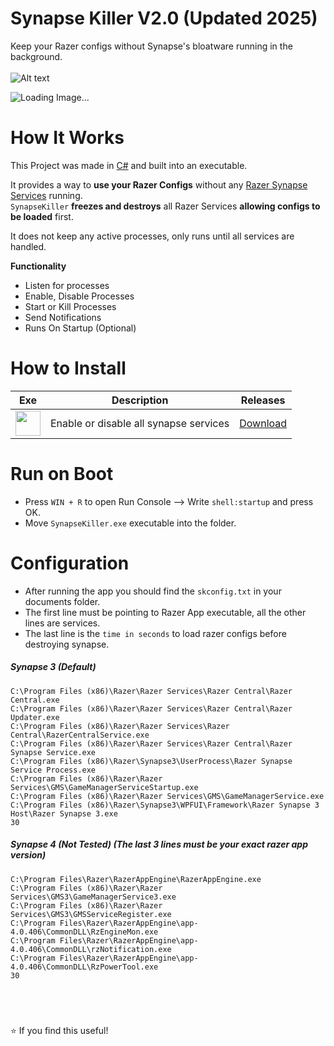 # Synapse Killer V2.0 (Updated 2025)
Keep your Razer configs without Synapse's bloatware running in the background.
<br></br>
<img src="https://i.ibb.co/XXBx11G/razer-blackwidow-chroma-gif-5.gif" alt="Alt text" title="Synapse Keyboard">

<img src="https://i.ibb.co/Yh5sHBb/Razer-SServices.png" alt="Loading Image..."  title="Synapse Processes"/>

# How It Works
This Project was made in [C#](https://dotnet.microsoft.com/en-us/languages/csharp#:~:text=C%23%20is%20a%20modern%2C%20innovative,5%20programming%20languages%20on%20GitHub.) and built into an executable.

It provides a way to **use your Razer Configs** without any [Razer Synapse Services](https://www.razer.com/synapse-3) running.</br>
`SynapseKiller` **freezes and destroys** all Razer Services **allowing configs to be loaded** first.

It does not keep any active processes, only runs until all services are handled.

**Functionality**
* Listen for processes
* Enable, Disable Processes
* Start or Kill Processes
* Send Notifications
* Runs On Startup (Optional)

# How to Install

| Exe    | Description | Releases |
| -------- | ------- | ------- |
| <a href="https://github.com/NxRoot/SynapseKiller/archive/refs/heads/master.zip"><img style="min-width: 40px;min-height: 40px; width: 40px;" src="https://iili.io/deaPZH7.png"/></a> | Enable or disable all synapse services    | [Download](https://github.com/NxRoot/SynapseKiller/archive/refs/heads/master.zip)    |


# Run on Boot

* Press `WIN + R` to open Run Console --> Write `shell:startup` and press OK.
* Move `SynapseKiller.exe` executable into the folder. 

# Configuration

* After running the app you should find the `skconfig.txt` in your documents folder.
* The first line must be pointing to Razer App executable, all the other lines are services.
* The last line is the `time in seconds` to load razer configs before destroying synapse.

##### Synapse 3 (Default)
```
C:\Program Files (x86)\Razer\Razer Services\Razer Central\Razer Central.exe
C:\Program Files (x86)\Razer\Razer Services\Razer Central\Razer Updater.exe
C:\Program Files (x86)\Razer\Razer Services\Razer Central\RazerCentralService.exe
C:\Program Files (x86)\Razer\Razer Services\Razer Central\Razer Synapse Service.exe
C:\Program Files (x86)\Razer\Synapse3\UserProcess\Razer Synapse Service Process.exe
C:\Program Files (x86)\Razer\Razer Services\GMS\GameManagerServiceStartup.exe
C:\Program Files (x86)\Razer\Razer Services\GMS\GameManagerService.exe
C:\Program Files (x86)\Razer\Synapse3\WPFUI\Framework\Razer Synapse 3 Host\Razer Synapse 3.exe
30
```

##### Synapse 4 (Not Tested) (The last 3 lines must be your exact razer app version)
```
C:\Program Files\Razer\RazerAppEngine\RazerAppEngine.exe
C:\Program Files (x86)\Razer\Razer Services\GMS3\GameManagerService3.exe
C:\Program Files (x86)\Razer\Razer Services\GMS3\GMSServiceRegister.exe
C:\Program Files\Razer\RazerAppEngine\app-4.0.406\CommonDLL\RzEngineMon.exe
C:\Program Files\Razer\RazerAppEngine\app-4.0.406\CommonDLL\rzNotification.exe
C:\Program Files\Razer\RazerAppEngine\app-4.0.406\CommonDLL\RzPowerTool.exe
30
```

## &nbsp;
⭐ If you find this useful!

